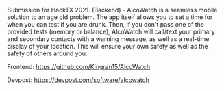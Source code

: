 Submission for HackTX 2021. (Backend) - AlcoWatch is a seamless mobile solution to an age old problem. The app itself allows you to set a time for when you can test if you are drunk. Then, if you don't pass one of the provided tests (memory or balance), AlcoWatch will call/text your primary and secondary contacts with a warning message, as well as a real-time display of your location. This will ensure your own safety as well as the safety of others around you.

Frontend: https://github.com/Kingran15/AlcoWatch

Devpost: https://devpost.com/software/alcowatch
